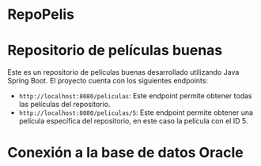 # RepoPelis
# Repositorio de películas buenas

Este es un repositorio de películas buenas desarrollado utilizando Java Spring Boot. El proyecto cuenta con los siguientes endpoints:

- `http://localhost:8080/peliculas`: Este endpoint permite obtener todas las películas del repositorio.
- `http://localhost:8080/peliculas/5`: Este endpoint permite obtener una película específica del repositorio, en este caso la película con el ID 5.

# Conexión a la base de datos Oracle
